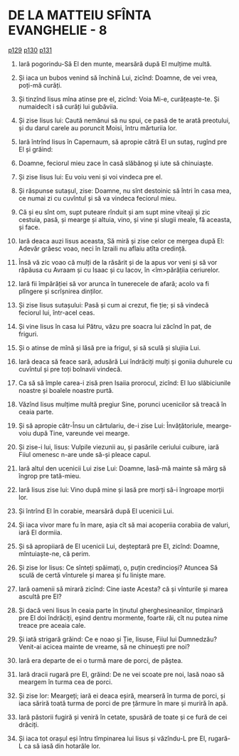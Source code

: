 # DE LA MATTEIU SFÎNTA EVANGHELIE - 8
[p129](src/p129.jpg) [p130](src/p130.jpg) [p131](src/p131.jpg)
<!-- CAP. 8 2. Gubăvitul curățit. 5. Credința sutașului. 10. Chemarea păgînilor. 12. Lăpădarea jidovilor. 14. Soacra lui Pătru să vindecă. 19. Cărturariul vrînd să meargă după Hristos. 23. Valuri în mare. 28. Doi îndrăciți să vindecă. 32. Draci întrară în porci. -->

1. Iară pogorindu-Să El den munte, mearsără după El mulțime multă.

2. Și iaca un bubos venind să închină Lui, zicînd: Doamne, de vei vrea, poți-mă curăți.

3. Și tinzînd Iisus mîna atinse pre el, zicînd: Voia Mi-e, curățeaște-te. Și numaidecît i să curăți lui gubăviia.

4. Și zise Iisus lui: Caută nemănui să nu spui, ce pasă de te arată preotului, și du darul carele au poruncit Moisi, întru mărturiia lor. 

5. Iară întrînd Iisus în Capernaum, să apropie cătră EI un sutaș, rugînd pre El și grăind:

6. Doamne, feciorul mieu zace în casă slăbănog și iute să chinuiaşte.

7. Și zise Iisus lui: Eu voiu veni și voi vindeca pre el.

8. Și răspunse sutașul, zise: Doamne, nu sînt destoinic să întri în casa mea, ce numai zi cu cuvîntul și să va vindeca feciorul mieu.

9. Că și eu sînt om, supt puteare rînduit și am supt mine viteaji și zic cestuia, pasă, și mearge și altuia, vino, și vine și slugii meale, fă aceasta, și face.

10. Iară deaca auzi Iisus aceasta, Să miră și zise celor ce mergea după El: Adevăr grăesc voao, neci în Izraili nu aflaiu atîta credință.

11. Însă vă zic voao că mulți de la răsărit și de la apus vor veni și să vor răpăusa cu Avraam și cu Isaac și cu Iacov, în <îm>părățiia ceriurelor.

12. Iară fii împărăției să vor arunca în tunerecele de afară; acolo va fi plîngere și scrîșnirea dinților.

13. Și zise Iisus sutașului: Pasă și cum ai crezut, fie ție; și să vindecă feciorul lui, într-acel ceas.

14. Și vine Iisus în casa lui Pătru, văzu pre soacra lui zăcînd în pat, de friguri.

15. Și o atinse de mînă și lăsă pre ia frigul, și să sculă și slujiia Lui.

16. Iară deaca să feace sară, adusără Lui îndrăciți mulți și goniia duhurele cu cuvîntul și pre toți bolnavii vindecă.

17. Ca să să împle carea-i zisă pren Isaiia prorocul, zicînd: El luo slăbiciunile noastre și boalele noastre purtă.

18. Văzînd Iisus mulțime multă pregiur Sine, porunci ucenicilor să treacă în ceaia parte.

19. Și să apropie cătr-Însu un cărtulariu, de-i zise Lui: Învățătoriule, mearge-voiu după Tine, vareunde vei mearge.

20. Și zise-i lui, Iisus: Vulpile viezunii au, și pasările ceriului cuibure, iară Fiiul omenesc n-are unde să-și pleace capul.

21. Iară altul den ucenicii Lui zise Lui: Doamne, lasă-mă mainte să mărg să îngrop pre tată-mieu.

22. Iară Iisus zise lui: Vino după mine și lasă pre morți să-i îngroape morții lor.

23. Și întrînd El în corabie, mearsără după El ucenicii Lui.

24. Și iaca vivor mare fu în mare, așia cît să mai acoperiia corabiia de valuri, iară El dormiia.

25. Și să apropiiară de El ucenicii Lui, deșteptară pre EI, zicînd: Doamne, mîntuiaște-ne, că perim.

26. Și zise lor Iisus: Ce sînteți spăimați, o, puțin credincioși? Atuncea Să sculă de certă vînturele și marea și fu liniște mare.

27. Iară oamenii să mirară zicînd: Cine iaste Acesta? că și vînturile și marea ascultă pre El?

28. Și dacă veni Iisus în ceaia parte în ținutul gherghesineanilor, tîmpinară pre El doi îndrăciți, eșind dentru mormente, foarte răi, cît nu putea nime treace pre aceaia cale.

29. Și iată strigară grăind: Ce e noao și Ție, Iisuse, Fiiul lui Dumnedzău? Venit-ai acicea mainte de vreame, să ne chinuești pre noi?

30. Iară era departe de ei o turmă mare de porci, de păștea.

31. Iară dracii rugară pre El, grăind: De ne vei scoate pre noi, lasă noao să meargem în turma cea de porci.

32. Și zise lor: Meargeți; iară ei deaca eșiră, mearseră în turma de porci, și iaca săriră toată turma de porci de pre țărmure în mare și muriră în apă.

33. Iară păstorii fugiră și veniră în cetate, spusără de toate și ce fură de cei drăciți.

34. Și iaca tot orașul eși întru tîmpinarea lui Iisus și văzîndu-L pre El, rugară-L ca să iasă din hotarăle lor.
